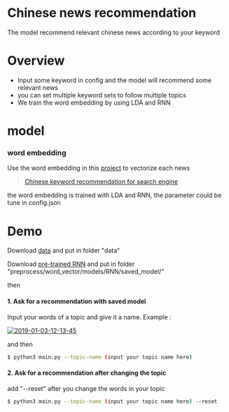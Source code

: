 ﻿# Chinese news recommendation

The model recommend relevant chinese news according to your keyword


# Overview

  - Input some keyword in config and the model will recommend some relevant news
  - you can set multiple keyword sets to follow multiple topics
  - We train the word embedding by using LDA and RNN



# model
### word embedding
Use the word embedding in this [project](https://www.pnas.org/content/pnas/101/suppl_1/5228.full.pdf?__=) to vectorize each news
> [Chinese keyword recommendation for search engine](https://www.pnas.org/content/pnas/101/suppl_1/5228.full.pdf?__=)

the word embedding is trained with LDA and RNN, the parameter could be tune in config.json



# Demo

Download [data](https://drive.google.com/file/d/1vFqXSLDlglzIJ3ilBLeuR8iCf7gtPSZk/view?usp=sharing) and put in folder "data"

Download [pre-trained RNN](https://drive.google.com/file/d/1wqj1-ZAxq12TpyqRs6ZKIvTdOFkZ6FgK/view?usp=sharing) and put in folder "preprocess/word_vector/models/RNN/saved_model/"

then

#### 1. Ask for a recommendation with saved model

Input your words of a topic and give it a name.
Example : 

<a href="https://ibb.co/6YqgCQ1"><img src="https://i.ibb.co/F6dgTp0/2019-01-03-12-13-45.png" alt="2019-01-03-12-13-45" border="0"></a>

and then
               
```sh
$ python3 main.py --topic-name (input your topic name here)
```


#### 2. Ask for a recommendation after changing the topic
add "--reset" after you change the words in your topic

```sh
$ python3 main.py --topic-name (input your topic name here) --reset
```





